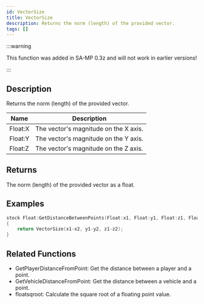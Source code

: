 ```yaml
---
id: VectorSize
title: VectorSize
description: Returns the norm (length) of the provided vector.
tags: []
---
```


<TagLinks />

:::warning

This function was added in SA-MP 0.3z and will not work in earlier versions!

:::

## Description

Returns the norm (length) of the provided vector.

| Name    | Description                           |
| ------- | ------------------------------------- |
| Float:X | The vector's magnitude on the X axis. |
| Float:Y | The vector's magnitude on the Y axis. |
| Float:Z | The vector's magnitude on the Z axis. |

## Returns

The norm (length) of the provided vector as a float.

## Examples

```c
stock Float:GetDistanceBetweenPoints(Float:x1, Float:y1, Float:z1, Float:x2, Float:y2, Float:z2)
{
    return VectorSize(x1-x2, y1-y2, z1-z2);
}
```

## Related Functions

- GetPlayerDistanceFromPoint: Get the distance between a player and a point.
- GetVehicleDistanceFromPoint: Get the distance between a vehicle and a point.
- floatsqroot: Calculate the square root of a floating point value.
